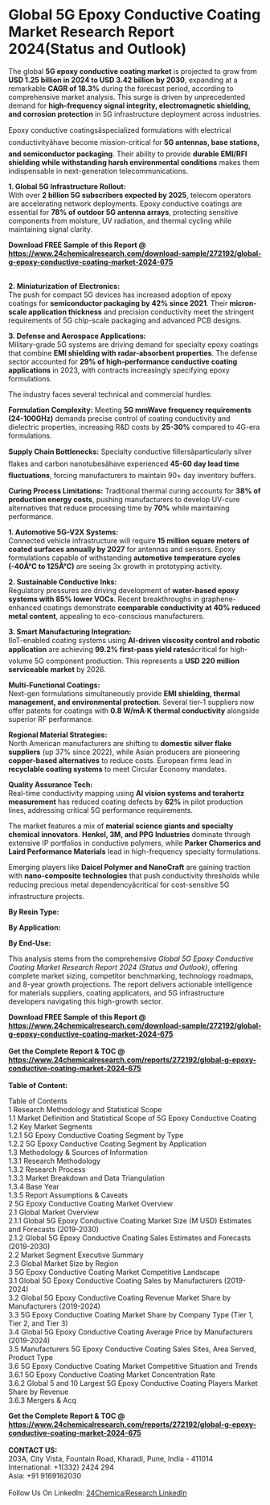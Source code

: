 <h1>Global 5G Epoxy Conductive Coating Market Research Report 2024(Status and Outlook)</h1><p>The global <strong>5G epoxy conductive coating market</strong> is projected to grow from <strong>USD 1.25 billion in 2024 to USD 3.42 billion by 2030</strong>, expanding at a remarkable <strong>CAGR of 18.3%</strong> during the forecast period, according to comprehensive market analysis. This surge is driven by unprecedented demand for <strong>high-frequency signal integrity, electromagnetic shielding, and corrosion protection</strong> in 5G infrastructure deployment across industries.</p><p>Epoxy conductive coatingsâspecialized formulations with electrical conductivityâhave become mission-critical for <strong>5G antennas, base stations, and semiconductor packaging</strong>. Their ability to provide <strong>durable EMI/RFI shielding while withstanding harsh environmental conditions</strong> makes them indispensable in next-generation telecommunications.</p><p><strong>1. Global 5G Infrastructure Rollout:</strong><br>
With over <strong>2 billion 5G subscribers expected by 2025</strong>, telecom operators are accelerating network deployments. Epoxy conductive coatings are essential for <strong>78% of outdoor 5G antenna arrays</strong>, protecting sensitive components from moisture, UV radiation, and thermal cycling while maintaining signal clarity.</p><div><b>Download FREE Sample of this Report @ 
            <a href="https://www.24chemicalresearch.com/download-sample/272192/global-g-epoxy-conductive-coating-market-2024-675">
            https://www.24chemicalresearch.com/download-sample/272192/global-g-epoxy-conductive-coating-market-2024-675</a></b></div><br><p><strong>2. Miniaturization of Electronics:</strong><br>
The push for compact 5G devices has increased adoption of epoxy coatings for <strong>semiconductor packaging by 42% since 2021</strong>. Their <strong>micron-scale application thickness</strong> and precision conductivity meet the stringent requirements of 5G chip-scale packaging and advanced PCB designs.</p><p><strong>3. Defense and Aerospace Applications:</strong><br>
Military-grade 5G systems are driving demand for specialty epoxy coatings that combine <strong>EMI shielding with radar-absorbent properties</strong>. The defense sector accounted for <strong>29% of high-performance conductive coating applications</strong> in 2023, with contracts increasingly specifying epoxy formulations.</p><p>The industry faces several technical and commercial hurdles:</p><p><strong>Formulation Complexity:</strong> Meeting <strong>5G mmWave frequency requirements (24-100GHz)</strong> demands precise control of coating conductivity and dielectric properties, increasing R&amp;D costs by <strong>25-30%</strong> compared to 4G-era formulations.</p><p><strong>Supply Chain Bottlenecks:</strong> Specialty conductive fillersâparticularly silver flakes and carbon nanotubesâhave experienced <strong>45-60 day lead time fluctuations</strong>, forcing manufacturers to maintain 90+ day inventory buffers.</p><p><strong>Curing Process Limitations:</strong> Traditional thermal curing accounts for <strong>38% of production energy costs</strong>, pushing manufacturers to develop UV-cure alternatives that reduce processing time by <strong>70%</strong> while maintaining performance.</p><p><strong>1. Automotive 5G-V2X Systems:</strong><br>
Connected vehicle infrastructure will require <strong>15 million square meters of coated surfaces annually by 2027</strong> for antennas and sensors. Epoxy formulations capable of withstanding <strong>automotive temperature cycles (-40Â°C to 125Â°C)</strong> are seeing 3x growth in prototyping activity.</p><p><strong>2. Sustainable Conductive Inks:</strong><br>
Regulatory pressures are driving development of <strong>water-based epoxy systems with 85% lower VOCs</strong>. Recent breakthroughs in graphene-enhanced coatings demonstrate <strong>comparable conductivity at 40% reduced metal content</strong>, appealing to eco-conscious manufacturers.</p><p><strong>3. Smart Manufacturing Integration:</strong><br>
IIoT-enabled coating systems using <strong>AI-driven viscosity control and robotic application</strong> are achieving <strong>99.2% first-pass yield rates</strong>âcritical for high-volume 5G component production. This represents a <strong>USD 220 million serviceable market</strong> by 2026.</p><p><strong>Multi-Functional Coatings:</strong><br>
	Next-gen formulations simultaneously provide <strong>EMI shielding, thermal management, and environmental protection</strong>. Several tier-1 suppliers now offer patents for coatings with <strong>0.8 W/mÂ·K thermal conductivity</strong> alongside superior RF performance.</p><p><strong>Regional Material Strategies:</strong><br>
	North American manufacturers are shifting to <strong>domestic silver flake suppliers</strong> (up 37% since 2022), while Asian producers are pioneering <strong>copper-based alternatives</strong> to reduce costs. European firms lead in <strong>recyclable coating systems</strong> to meet Circular Economy mandates.</p><p><strong>Quality Assurance Tech:</strong><br>
	Real-time conductivity mapping using <strong>AI vision systems and terahertz measurement</strong> has reduced coating defects by <strong>62%</strong> in pilot production lines, addressing critical 5G performance requirements.</p><p>The market features a mix of <strong>material science giants and specialty chemical innovators</strong>. <strong>Henkel, 3M, and PPG Industries</strong> dominate through extensive IP portfolios in conductive polymers, while <strong>Parker Chomerics and Laird Performance Materials</strong> lead in high-frequency specialty formulations.</p><p>Emerging players like <strong>Daicel Polymer and NanoCraft</strong> are gaining traction with <strong>nano-composite technologies</strong> that push conductivity thresholds while reducing precious metal dependencyâcritical for cost-sensitive 5G infrastructure projects.</p><p><strong>By Resin Type:</strong></p><p><strong>By Application:</strong></p><p><strong>By End-Use:</strong></p><p>This analysis stems from the comprehensive <em>Global 5G Epoxy Conductive Coating Market Research Report 2024 (Status and Outlook)</em>, offering complete market sizing, competitor benchmarking, technology roadmaps, and 8-year growth projections. The report delivers actionable intelligence for materials suppliers, coating applicators, and 5G infrastructure developers navigating this high-growth sector.</p><div><b>Download FREE Sample of this Report @ 
            <a href="https://www.24chemicalresearch.com/download-sample/272192/global-g-epoxy-conductive-coating-market-2024-675">
            https://www.24chemicalresearch.com/download-sample/272192/global-g-epoxy-conductive-coating-market-2024-675</a></b></div><br><div><b>Get the Complete Report & TOC @ 
            <a href="https://www.24chemicalresearch.com/reports/272192/global-g-epoxy-conductive-coating-market-2024-675">
            https://www.24chemicalresearch.com/reports/272192/global-g-epoxy-conductive-coating-market-2024-675</a></b></div><br>
            <b>Table of Content:</b><p>Table of Contents<br />
1 Research Methodology and Statistical Scope<br />
1.1 Market Definition and Statistical Scope of 5G Epoxy Conductive Coating<br />
1.2 Key Market Segments<br />
1.2.1 5G Epoxy Conductive Coating Segment by Type<br />
1.2.2 5G Epoxy Conductive Coating Segment by Application<br />
1.3 Methodology & Sources of Information<br />
1.3.1 Research Methodology<br />
1.3.2 Research Process<br />
1.3.3 Market Breakdown and Data Triangulation<br />
1.3.4 Base Year<br />
1.3.5 Report Assumptions & Caveats<br />
2 5G Epoxy Conductive Coating Market Overview<br />
2.1 Global Market Overview<br />
2.1.1 Global 5G Epoxy Conductive Coating Market Size (M USD) Estimates and Forecasts (2019-2030)<br />
2.1.2 Global 5G Epoxy Conductive Coating Sales Estimates and Forecasts (2019-2030)<br />
2.2 Market Segment Executive Summary<br />
2.3 Global Market Size by Region<br />
3 5G Epoxy Conductive Coating Market Competitive Landscape<br />
3.1 Global 5G Epoxy Conductive Coating Sales by Manufacturers (2019-2024)<br />
3.2 Global 5G Epoxy Conductive Coating Revenue Market Share by Manufacturers (2019-2024)<br />
3.3 5G Epoxy Conductive Coating Market Share by Company Type (Tier 1, Tier 2, and Tier 3)<br />
3.4 Global 5G Epoxy Conductive Coating Average Price by Manufacturers (2019-2024)<br />
3.5 Manufacturers 5G Epoxy Conductive Coating Sales Sites, Area Served, Product Type<br />
3.6 5G Epoxy Conductive Coating Market Competitive Situation and Trends<br />
3.6.1 5G Epoxy Conductive Coating Market Concentration Rate<br />
3.6.2 Global 5 and 10 Largest 5G Epoxy Conductive Coating Players Market Share by Revenue<br />
3.6.3 Mergers & Acq</p><div><b>Get the Complete Report & TOC @ 
            <a href="https://www.24chemicalresearch.com/reports/272192/global-g-epoxy-conductive-coating-market-2024-675">
            https://www.24chemicalresearch.com/reports/272192/global-g-epoxy-conductive-coating-market-2024-675</a></b></div><br><b>CONTACT US:</b><br>
            203A, City Vista, Fountain Road, Kharadi, Pune, India - 411014<br>
            International: +1(332) 2424 294<br>
            Asia: +91 9169162030 <br><br>
            Follow Us On LinkedIn: <a href="https://www.linkedin.com/company/24chemicalresearch/">24ChemicalResearch LinkedIn</a>